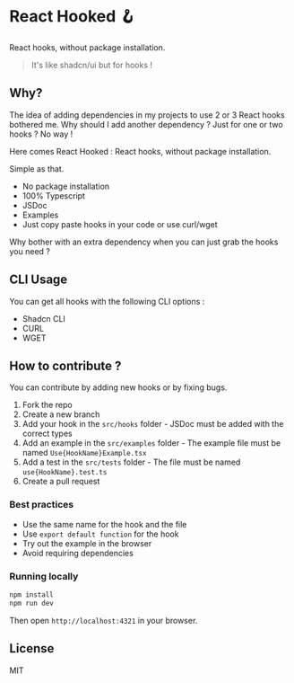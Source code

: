 # React Hooked 🪝

React hooks, without package installation.

> It's like shadcn/ui but for hooks !

## Why?

The idea of adding dependencies in my projects to use 2 or 3 React hooks bothered me. Why should I add another dependency ? Just for one or two hooks ? No way !

Here comes React Hooked : React hooks, without package installation.

Simple as that.

- No package installation
- 100% Typescript
- JSDoc
- Examples
- Just copy paste hooks in your code or use curl/wget

Why bother with an extra dependency when you can just grab the hooks you need ?

## CLI Usage

You can get all hooks with the following CLI options : 

- Shadcn CLI
- CURL
- WGET

## How to contribute ?

You can contribute by adding new hooks or by fixing bugs.

1. Fork the repo
2. Create a new branch
3. Add your hook in the `src/hooks` folder - JSDoc must be added with the correct types
5. Add an example in the `src/examples` folder - The example file must be named `Use{HookName}Example.tsx`
6. Add a test in the `src/tests` folder - The file must be named `use{HookName}.test.ts`
7. Create a pull request

### Best practices

- Use the same name for the hook and the file
- Use `export default function` for the hook
- Try out the example in the browser
- Avoid requiring dependencies

### Running locally

```sh
npm install
npm run dev
```

Then open `http://localhost:4321` in your browser.

## License

MIT
